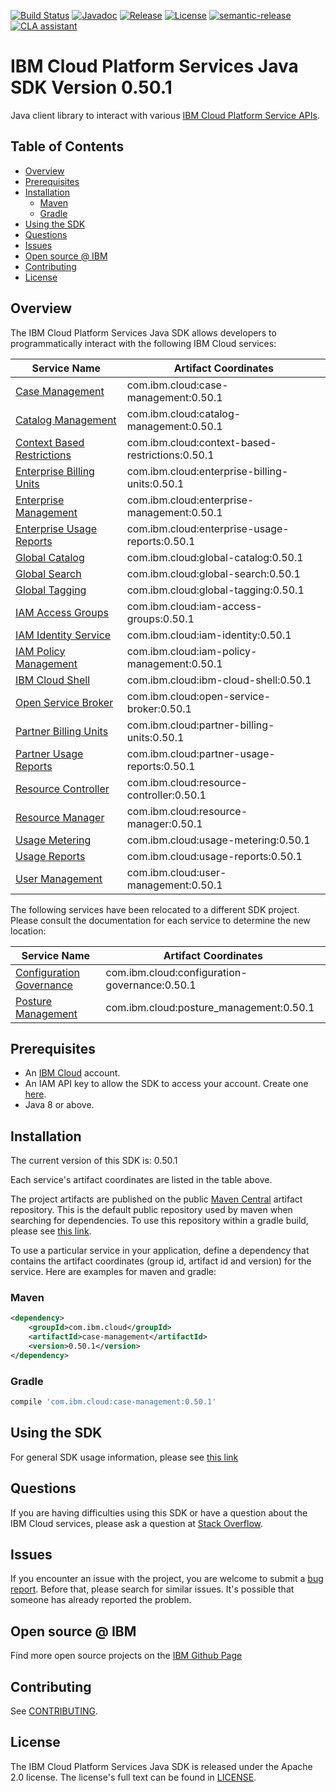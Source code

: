 [![Build Status](https://app.travis-ci.com/IBM/platform-services-java-sdk.svg?branch=main)](https://app.travis-ci.com/IBM/platform-services-java-sdk)
[![Javadoc](https://img.shields.io/static/v1?label=javadoc&message=latest&color=blue)](https://ibm.github.io/platform-services-java-sdk/docs/latest)
[![Release](https://img.shields.io/github/v/release/IBM/platform-services-java-sdk)](https://github.com/IBM/platform-services-java-sdk/releases/latest)
[![License](https://img.shields.io/badge/License-Apache%202.0-blue.svg)](https://opensource.org/licenses/Apache-2.0)
[![semantic-release](https://img.shields.io/badge/%20%20%F0%9F%93%A6%F0%9F%9A%80-semantic--release-e10079.svg)](https://github.com/semantic-release/semantic-release)
[![CLA assistant](https://cla-assistant.io/readme/badge/IBM/platform-services-java-sdk)](https://cla-assistant.io/IBM/platform-services-java-sdk)



# IBM Cloud Platform Services Java SDK Version 0.50.1

Java client library to interact with various 
[IBM Cloud Platform Service APIs](https://cloud.ibm.com/docs?tab=api-docs&category=platform_services).

## Table of Contents

<!--
  The TOC below is generated using the `markdown-toc` node package.

      https://github.com/jonschlinkert/markdown-toc

  You should regenerate the TOC after making changes to this file.

      npx markdown-toc --maxdepth 4 -i README.md
  -->

<!-- toc -->

- [Overview](#overview)
- [Prerequisites](#prerequisites)
- [Installation](#installation)
  * [Maven](#maven)
  * [Gradle](#gradle)
- [Using the SDK](#using-the-sdk)
- [Questions](#questions)
- [Issues](#issues)
- [Open source @ IBM](#open-source--ibm)
- [Contributing](#contributing)
- [License](#license)

<!-- tocstop -->

## Overview

The IBM Cloud Platform Services Java SDK allows developers to programmatically interact with the following IBM Cloud services:

Service Name | Artifact Coordinates
--- | --- 
[Case Management](https://cloud.ibm.com/apidocs/case-management?code=java) | com.ibm.cloud:case-management:0.50.1
[Catalog Management](https://cloud.ibm.com/apidocs/resource-catalog/private-catalog?code=java) | com.ibm.cloud:catalog-management:0.50.1
[Context Based Restrictions](https://cloud.ibm.com/apidocs/context-based-restrictions?code=java) | com.ibm.cloud:context-based-restrictions:0.50.1
[Enterprise Billing Units](https://cloud.ibm.com/apidocs/enterprise-apis/billing-unit?code=java) | com.ibm.cloud:enterprise-billing-units:0.50.1
[Enterprise Management](https://cloud.ibm.com/apidocs/enterprise-apis/enterprise?code=java) | com.ibm.cloud:enterprise-management:0.50.1
[Enterprise Usage Reports](https://cloud.ibm.com/apidocs/enterprise-apis/resource-usage-reports?code=java) | com.ibm.cloud:enterprise-usage-reports:0.50.1
[Global Catalog](https://cloud.ibm.com/apidocs/resource-catalog/global-catalog?code=java) | com.ibm.cloud:global-catalog:0.50.1
[Global Search](https://cloud.ibm.com/apidocs/search?code=java) | com.ibm.cloud:global-search:0.50.1
[Global Tagging](https://cloud.ibm.com/apidocs/tagging?code=java) | com.ibm.cloud:global-tagging:0.50.1
[IAM Access Groups](https://cloud.ibm.com/apidocs/iam-access-groups?code=java) | com.ibm.cloud:iam-access-groups:0.50.1
[IAM Identity Service](https://cloud.ibm.com/apidocs/iam-identity-token-api?code=java) | com.ibm.cloud:iam-identity:0.50.1
[IAM Policy Management](https://cloud.ibm.com/apidocs/iam-policy-management?code=java) | com.ibm.cloud:iam-policy-management:0.50.1
[IBM Cloud Shell](https://cloud.ibm.com/apidocs/cloudshell?code=java) | com.ibm.cloud:ibm-cloud-shell:0.50.1
[Open Service Broker](https://cloud.ibm.com/apidocs/resource-controller/ibm-cloud-osb-api?code=java) | com.ibm.cloud:open-service-broker:0.50.1
[Partner Billing Units](https://cloud.ibm.com/apidocs/partner-apis/billing-unit?code=java) | com.ibm.cloud:partner-billing-units:0.50.1
[Partner Usage Reports](https://cloud.ibm.com/apidocs/partner-apis/resource-usage-reports?code=java) | com.ibm.cloud:partner-usage-reports:0.50.1
[Resource Controller](https://cloud.ibm.com/apidocs/resource-controller/resource-controller?code=java) | com.ibm.cloud:resource-controller:0.50.1
[Resource Manager](https://cloud.ibm.com/apidocs/resource-controller/resource-manager?code=java) | com.ibm.cloud:resource-manager:0.50.1
[Usage Metering](https://cloud.ibm.com/apidocs/usage-metering?code=java) | com.ibm.cloud:usage-metering:0.50.1
[Usage Reports](https://cloud.ibm.com/apidocs/metering-reporting?code=java) | com.ibm.cloud:usage-reports:0.50.1
[User Management](https://cloud.ibm.com/apidocs/user-management?code=java) | com.ibm.cloud:user-management:0.50.1

The following services have been relocated to a different SDK project.
Please consult the documentation for each service to determine the new location:

Service Name | Artifact Coordinates
--- | --- 
[Configuration Governance](https://cloud.ibm.com/apidocs/security-compliance/config?code=java) | com.ibm.cloud:configuration-governance:0.50.1
[Posture Management](https://cloud.ibm.com/apidocs/security-compliance/posture?code=java) | com.ibm.cloud:posture_management:0.50.1

## Prerequisites

[ibm-cloud-onboarding]: https://cloud.ibm.com/registration

* An [IBM Cloud][ibm-cloud-onboarding] account.
* An IAM API key to allow the SDK to access your account. Create one [here](https://cloud.ibm.com/iam/apikeys).
* Java 8 or above.

## Installation
The current version of this SDK is: 0.50.1

Each service's artifact coordinates are listed in the table above.

The project artifacts are published on the public [Maven Central](https://repo1.maven.org/maven2/)
artifact repository.  This is the default public repository used by maven when searching for dependencies.
To use this repository within a gradle build, please see
[this link](https://docs.gradle.org/current/userguide/declaring_repositories.html).

To use a particular service in your application, define a dependency that contains the
artifact coordinates (group id, artifact id and version) for the service.
Here are examples for maven and gradle:

### Maven

```xml
<dependency>
    <groupId>com.ibm.cloud</groupId>
    <artifactId>case-management</artifactId>
    <version>0.50.1</version>
</dependency>
```

### Gradle
```gradle
compile 'com.ibm.cloud:case-management:0.50.1'
```

## Using the SDK
For general SDK usage information, please see [this link](https://github.com/IBM/ibm-cloud-sdk-common/blob/main/README.md)

## Questions

If you are having difficulties using this SDK or have a question about the IBM Cloud services,
please ask a question at
[Stack Overflow](http://stackoverflow.com/questions/ask?tags=ibm-cloud).

## Issues
If you encounter an issue with the project, you are welcome to submit a
[bug report](https://github.com/IBM/platform-services-java-sdk/issues).
Before that, please search for similar issues. It's possible that someone has already reported the problem.

## Open source @ IBM
Find more open source projects on the [IBM Github Page](http://ibm.github.io/)

## Contributing
See [CONTRIBUTING](CONTRIBUTING.md).

## License

The IBM Cloud Platform Services Java SDK is released under the Apache 2.0 license.
The license's full text can be found in
[LICENSE](LICENSE).
